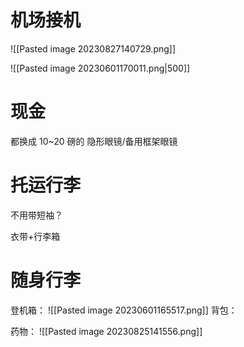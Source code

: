 # 机场接机
![[Pasted image 20230827140729.png]]

![[Pasted image 20230601170011.png|500]]
# 现金
都换成 10~20 磅的
隐形眼镜/备用框架眼镜

# 托运行李

不用带短袖？

衣带+行李箱

# 随身行李


登机箱：
![[Pasted image 20230601165517.png]]
背包：



药物：
![[Pasted image 20230825141556.png]]